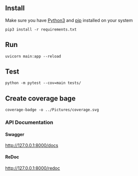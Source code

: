 ## Install
Make sure you have [Python3](https://www.python.org/downloads/) and [pip](https://pip.pypa.io/en/stable/installing/) installed on your system

```commandline
pip3 install -r requirements.txt 
```

## Run
```commandline
uvicorn main:app --reload
```

## Test
```commandline
python -m pytest --cov=main tests/
```

## Create coverage bage
```commandline
coverage-badge -o ../Pictures/coverage.svg
```

### API Documentation
#### Swagger
http://127.0.0.1:8000/docs
#### ReDoc
http://127.0.0.1:8000/redoc
